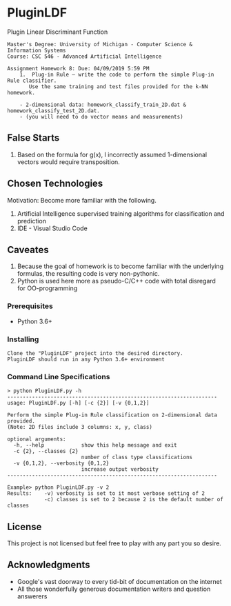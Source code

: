 # PluginLDF
Plugin Linear Discriminant Function

```
Master's Degree: University of Michigan - Computer Science & Information Systems
Course: CSC 546 - Advanced Artificial Intelligence

Assignment Homework 8: Due: 04/09/2019 5:59 PM
    1.  Plug-in Rule – write the code to perform the simple Plug-in Rule classifier. 
       Use the same training and test files provided for the k-NN homework.

    - 2-dimensional data: homework_classify_train_2D.dat & homework_classify_test_2D.dat.
    - (you will need to do vector means and measurements)
```
## False Starts

1) Based on the formula for g(x), I incorrectly assumed 1-dimensional vectors would require transposition.

## Chosen Technologies

Motivation: Become more familiar with the following.
1) Artificial Intelligence supervised training algorithms for classification and prediction
2) IDE - Visual Studio Code

## Caveates

1) Because the goal of homework is to become familiar with the underlying formulas, the resulting code is very non-pythonic.
2) Python is used here more as pseudo-C/C++ code with total disregard for OO-programming

### Prerequisites

- Python 3.6+

### Installing
```
Clone the "PluginLDF" project into the desired directory.
PluginLDF should run in any Python 3.6+ environment
```

### Command Line Specifications
```
> python PluginLDF.py -h
--------------------------------------------------------------------
usage: PluginLDF.py [-h] [-c {2}] [-v {0,1,2}]

Perform the simple Plug-in Rule classification on 2-dimensional data provided.
(Note: 2D files include 3 columns: x, y, class)

optional arguments:
  -h, --help            show this help message and exit
  -c {2}, --classes {2}
                        number of class type classifications
  -v {0,1,2}, --verbosity {0,1,2}
                        increase output verbosity
--------------------------------------------------------------------

Example> python PluginLDF.py -v 2
Results:    -v) verbosity is set to it most verbose setting of 2
            -c) classes is set to 2 because 2 is the default number of classes
```

## License

This project is not licensed but feel free to play with any part you so desire.

## Acknowledgments

* Google's vast doorway to every tid-bit of documentation on the internet
* All those wonderfully generous documentation writers and question answerers
